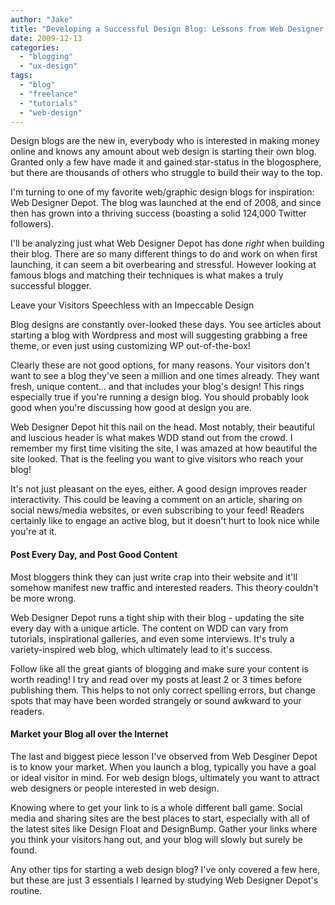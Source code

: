 ```yaml
---
author: "Jake"
title: "Developing a Successful Design Blog: Lessons from Web Designer Depot"
date: 2009-12-13
categories: 
  - "blogging"
  - "ux-design"
tags: 
  - "blog"
  - "freelance"
  - "tutorials"
  - "web-design"
---
```


Design blogs are the new in, everybody who is interested in making money online and knows any amount about web design is starting their own blog. Granted only a few have made it and gained star-status in the blogosphere, but there are thousands of others who struggle to build their way to the top.

<!--more-->

I'm turning to one of my favorite web/graphic design blogs for inspiration: Web Designer Depot. The blog was launched at the end of 2008, and since then has grown into a thriving success (boasting a solid 124,000 Twitter followers).

I'll be analyzing just what Web Designer Depot has done _right_ when building their blog. There are so many different things to do and work on when first launching, it can seem a bit overbearing and stressful. However looking at famous blogs and matching their techniques is what makes a truly successful blogger.

Leave your Visitors Speechless with an Impeccable Design

Blog designs are constantly over-looked these days. You see articles about starting a blog with Wordpress and most will suggesting grabbing a free theme, or even just using customizing WP out-of-the-box!

Clearly these are not good options, for many reasons. Your visitors don't want to see a blog they've seen a million and one times already. They want fresh, unique content... and that includes your blog's design! This rings especially true if you're running a design blog. You should probably look good when you're discussing how good at design you are.

Web Designer Depot hit this nail on the head. Most notably, their beautiful and luscious header is what makes WDD stand out from the crowd. I remember my first time visiting the site, I was amazed at how beautiful the site looked. That is the feeling you want to give visitors who reach your blog!

It's not just pleasant on the eyes, either. A good design improves reader interactivity. This could be leaving a comment on an article, sharing on social news/media websites, or even subscribing to your feed! Readers certainly like to engage an active blog, but it doesn't hurt to look nice while you're at it.

#### Post Every Day, and Post Good Content

Most bloggers think they can just write crap into their website and it'll somehow manifest new traffic and interested readers. This theory couldn't be more wrong.

Web Designer Depot runs a tight ship with their blog - updating the site every day with a unique article. The content on WDD can vary from tutorials, inspirational galleries, and even some interviews. It's truly a variety-inspired web blog, which ultimately lead to it's success.

Follow like all the great giants of blogging and make sure your content is worth reading! I try and read over my posts at least 2 or 3 times before publishing them. This helps to not only correct spelling errors, but change spots that may have been worded strangely or sound awkward to your readers.

#### Market your Blog all over the Internet

The last and biggest piece lesson I've observed from Web Desginer Depot is to know your market. When you launch a blog, typically you have a goal or ideal visitor in mind. For web design blogs, ultimately you want to attract web designers or people interested in web design.

Knowing where to get your link to is a whole different ball game. Social media and sharing sites are the best places to start, especially with all of the latest sites like Design Float and DesignBump. Gather your links where you think your visitors hang out, and your blog will slowly but surely be found.

Any other tips for starting a web design blog? I've only covered a few here, but these are just 3 essentials I learned by studying Web Designer Depot's routine.
